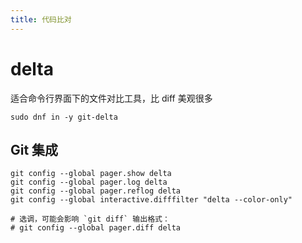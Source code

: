 ```yaml
---
title: 代码比对
---
```


# delta

适合命令行界面下的文件对比工具，比 diff 美观很多

    sudo dnf in -y git-delta

## Git 集成

```shell
git config --global pager.show delta
git config --global pager.log delta
git config --global pager.reflog delta
git config --global interactive.difffilter "delta --color-only"

# 选调，可能会影响 `git diff` 输出格式：
# git config --global pager.diff delta
```
